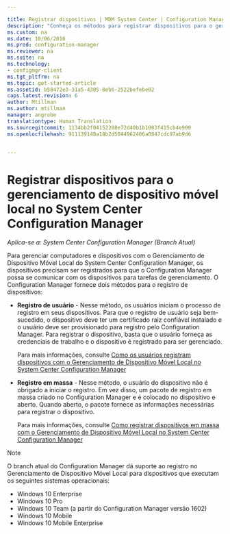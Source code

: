 ```yaml
---

title: Registrar dispositivos | MDM System Center | Configuration Manager
description: "Conheça os métodos para registrar dispositivos para o gerenciamento de dispositivo móvel local no System Center Configuration Manager."
ms.custom: na
ms.date: 10/06/2016
ms.prod: configuration-manager
ms.reviewer: na
ms.suite: na
ms.technology:
- configmgr-client
ms.tgt_pltfrm: na
ms.topic: get-started-article
ms.assetid: b58472e3-31a5-4305-8eb6-2522befebe02
caps.latest.revision: 6
author: Mtillman
ms.author: mtillman
manager: angrobe
translationtype: Human Translation
ms.sourcegitcommit: 1134bb2f04152288e72d40b1b1083f415cb4e900
ms.openlocfilehash: 911139148a18b2d5044962406a0847cdc97ab9d6


---
```

# <a name="enroll-devices-for-on-premises-mobile-device-management-in-system-center-configuration-manager"></a>Registrar dispositivos para o gerenciamento de dispositivo móvel local no System Center Configuration Manager

*Aplica-se a: System Center Configuration Manager (Branch Atual)*

Para gerenciar computadores e dispositivos com o Gerenciamento de Dispositivo Móvel Local do System Center Configuration Manager, os dispositivos precisam ser registrados para que o Configuration Manager possa se comunicar com os dispositivos para tarefas de gerenciamento. O Configuration Manager fornece dois métodos para o registro de dispositivos:  

-   **Registro de usuário** - Nesse método, os usuários iniciam o processo de registro em seus dispositivos. Para que o registro de usuário seja bem-sucedido, o dispositivo deve ter um certificado raiz confiável instalado e o usuário deve ser provisionado para registro pelo Configuration Manager.  Para registrar o dispositivo, basta que o usuário forneça as credenciais de trabalho e o dispositivo é registrado para ser gerenciado.  

     Para mais informações, consulte [Como os usuários registram dispositivos com o Gerenciamento de Dispositivo Móvel Local no System Center Configuration Manager](../../mdm/deploy-use/user-enroll-devices-on-premises-mdm.md)  

-   **Registro em massa** - Nesse método, o usuário do dispositivo não é obrigado a iniciar o registro. Em vez disso, um pacote de registro em massa criado no Configuration Manager e é colocado no dispositivo e aberto. Quando aberto, o pacote fornece as informações necessárias para registrar o dispositivo.  

     Para mais informações, consulte [Como registrar dispositivos em massa com o Gerenciamento de Dispositivo Móvel Local no System Center Configuration Manager](../../mdm/deploy-use/bulk-enroll-devices-on-premises-mdm.md)  

 > [!NOTE]  
>  O branch atual do Configuration Manager dá suporte ao registro no Gerenciamento de Dispositivo Móvel Local para dispositivos que executam os seguintes sistemas operacionais:  
>   
>  -   Windows 10 Enterprise  
> -   Windows 10 Pro  
> -   Windows 10 Team \(a partir do Configuration Manager versão 1602\)  
> -   Windows 10 Mobile  
> -   Windows 10 Mobile Enterprise   



<!--HONumber=Nov16_HO1-->


